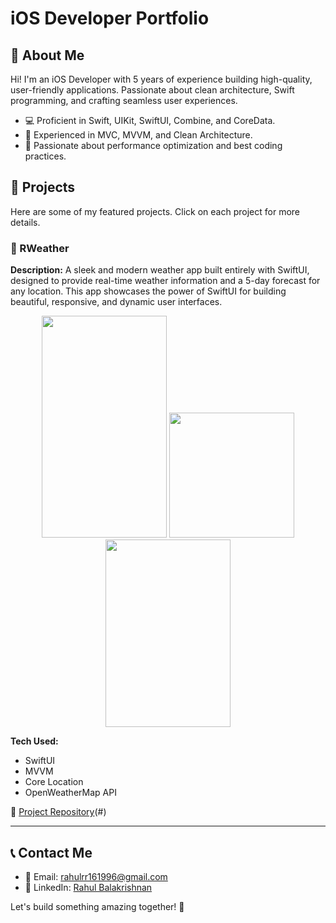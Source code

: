 # iOS Developer Portfolio

## 👋 About Me
Hi! I'm an iOS Developer with 5 years of experience building high-quality, user-friendly applications. Passionate about clean architecture, Swift programming, and crafting seamless user experiences.

- 💻 Proficient in Swift, UIKit, SwiftUI, Combine, and CoreData.
- 🔹 Experienced in MVC, MVVM, and Clean Architecture.
- 🚀 Passionate about performance optimization and best coding practices.

## 📂 Projects
Here are some of my featured projects. Click on each project for more details.
### 📱 RWeather
**Description:** A sleek and modern weather app built entirely with SwiftUI, designed to provide real-time weather information and a 5-day forecast for any location. This app showcases the power of SwiftUI for building beautiful, responsive, and dynamic user interfaces.

<p align="center">
<img src="https://github.com/user-attachments/assets/ad690f1e-94fb-4b5e-a824-d9e8cb4be17e", width="200", height="355"/>
<img src="https://github.com/user-attachments/assets/d25e8a4d-07e4-4629-a9a2-301871d4f461", width="200",height="300" />
<img src="https://github.com/user-attachments/assets/71755b59-174c-45f6-a3e8-405615721ad5", width="200", height="300"/>
</p>

**Tech Used:**
- SwiftUI
- MVVM
- Core Location
- OpenWeatherMap API

🔗 [Project Repository](https://github.com/RahulRR16/RWeather)(#)

---

## 📞 Contact Me
- 📧 Email: rahulrr161996@gmail.com
- 💼 LinkedIn: [Rahul Balakrishnan](http://linkedin.com/in/rahulrr16)

Let's build something amazing together! 🚀
